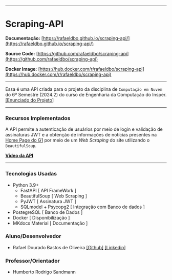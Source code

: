 
---
# **Scraping-API**

**Documentação:** [https://rafaeldbo.github.io/scraping-api/](https://rafaeldbo.github.io/scraping-api/)

**Source Code:** [https://github.com/rafaeldbo/scraping-api](https://github.com/rafaeldbo/scraping-api)

**Docker Image:** [https://hub.docker.com/r/rafaeldbo/scraping-api](https://hub.docker.com/r/rafaeldbo/scraping-api)

---
Essa é uma API criada para o projeto da disciplina de `Computação em Nuvem` do 6º Semestre (2024.2) do curso de Engenharia da Computação do Insper. [[Enunciado do Projeto]](https://hsandmann.github.io/insper.cloud.projeto/)

---       
### **Recursos Implementados**

A API permite a autenticação de usuários por meio de login e validação de assinaturas JWT e a obtenção de informações de notícias presentes na [Home Page do G1](https://g1.globo.com/) por meio de um *Web Scraping* do site utilizando o `BeautifulSoup`.

[**Vídeo da API**](https://youtu.be/YDXsAyenDn0)

---
### **Tecnologias Usadas**

- Python 3.9+
    - FastAPI [ API FrameWork ]
    - BeautifulSoup [ Web Scraping ]
    - PyJWT [ Assinatura JWT ]
    - SQLmodel + Psycopg2 [ Integração com Banco de dados ]
- PostegreSQL [ Banco de Dados ]
- Docker [ Disponibilização ]
- MKdocs Material [ Documentação ]

### **Aluno/Desenvolvedor**
- Rafael Dourado Bastos de Oliveira [[Github]](https://github.com/rafaeldbo) [[Linkedin]](https://www.linkedin.com/in/rafael-dourado-rdbo/)

### **Professor/Orientador**
- Humberto Rodrigo Sandmann